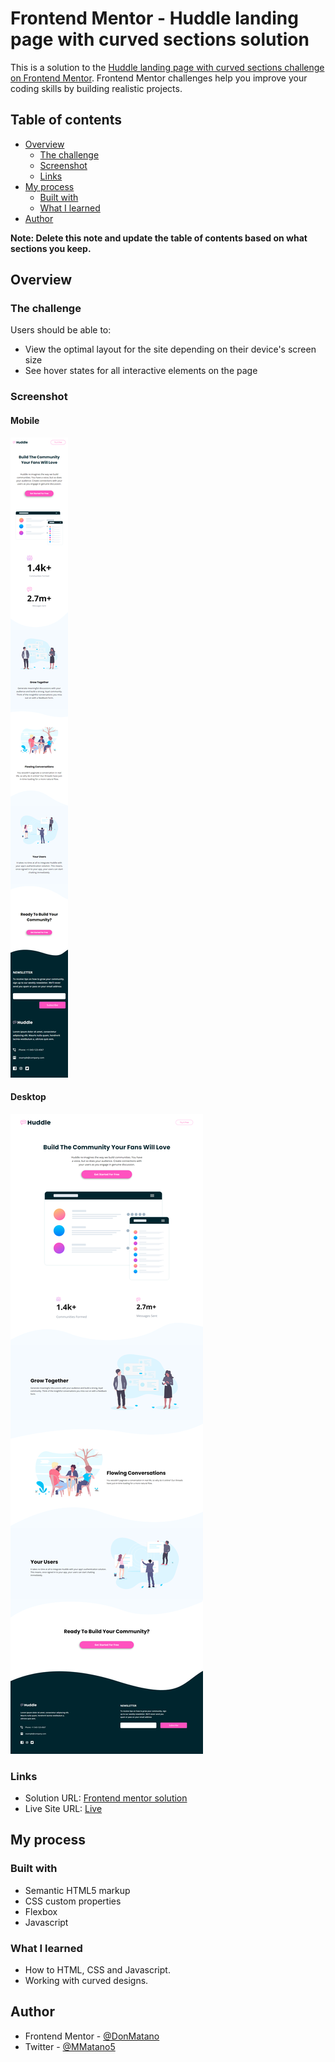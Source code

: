 # Frontend Mentor - Huddle landing page with curved sections solution

This is a solution to the [Huddle landing page with curved sections challenge on Frontend Mentor](https://www.frontendmentor.io/challenges/huddle-landing-page-with-curved-sections-5ca5ecd01e82137ec91a50f2). Frontend Mentor challenges help you improve your coding skills by building realistic projects. 

## Table of contents

- [Overview](#overview)
  - [The challenge](#the-challenge)
  - [Screenshot](#screenshot)
  - [Links](#links)
- [My process](#my-process)
  - [Built with](#built-with)
  - [What I learned](#what-i-learned)
- [Author](#author)

**Note: Delete this note and update the table of contents based on what sections you keep.**

## Overview

### The challenge

Users should be able to:

- View the optimal layout for the site depending on their device's screen size
- See hover states for all interactive elements on the page

### Screenshot
#### Mobile
![mobile screenshot](./screenshots/mobile.png)
#### Desktop
![desktop screenshot](./screenshots/desktop.png)

### Links

- Solution URL: [Frontend mentor solution](https://www.frontendmentor.io/solutions/huddle-landing-page-with-curved-sections-using-css-html-js-B1naiQSV5)
- Live Site URL: [Live](https://donmatano.github.io/huddle-landing-page-with-curved-sections/)

## My process

### Built with

- Semantic HTML5 markup
- CSS custom properties
- Flexbox
- Javascript

### What I learned

- How to HTML, CSS and Javascript.
- Working with curved designs.


## Author

- Frontend Mentor - [@DonMatano](https://www.frontendmentor.io/profile/DonMatano)
- Twitter - [@MMatano5](https://www.twitter.com/MMatano5)

